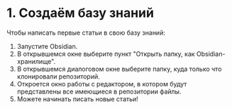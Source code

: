 # 1. Создаём базу знаний

Чтобы написать первые статьи в свою базу знаний:

1. Запустите Obsidian.
2. В открывшемся окне выберите пункт "Открыть папку, как Obsidian-хранилище".
3. В открывшемся диалоговом окне выберите папку, куда только что клонировали репозиторий.
4. Откроется окно работы с редактором, в котором будут представлены все имеющиеся в репозитории файлы.
5. Можете начинать писать новые статьи!